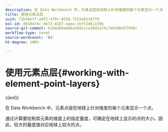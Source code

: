 ```yaml
---
description: 在 Data Workbench 中，元素点层在地球上针对维度的每个元素显示一个点。
title: 使用元素点层
uuid: 71b58e7f-a9f5-479c-855b-7215eb5347f0
exl-id: 8010474c-b673-4187-aaea-cbff2db1150b
source-git-commit: b1dda69a606a16dccca30d2a74c7e63dbd27936c
workflow-type: tm+mt
source-wordcount: '84'
ht-degree: 100%

---
```


# 使用元素点层{#working-with-element-point-layers}

{{eol}}

在 Data Workbench 中，元素点层在地球上针对维度的每个元素显示一个点。

通过计算要绘制其元素的维度上的指定量度，可确定在地球上显示的点的大小。因此，较大的量度值对应地球上较大的点。
